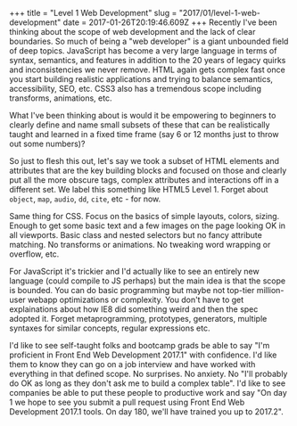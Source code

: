 +++
title = "Level 1 Web Development"
slug = "2017/01/level-1-web-development"
date = 2017-01-26T20:19:46.609Z
+++
Recently I've been thinking about the scope of web development and the lack of clear boundaries. So much of being a "web developer" is a giant unbounded field of deep topics. JavaScript has become a very large language in terms of syntax, semantics, and features in addition to the 20 years of legacy quirks and inconsistencies we never remove. HTML again gets complex fast once you start building realistic applications and trying to balance semantics, accessibility, SEO, etc. CSS3 also has a tremendous scope including transforms, animations, etc.

What I've been thinking about is would it be empowering to beginners to clearly define and name small subsets of these that can be realistically taught and learned in a fixed time frame (say 6 or 12 months just to throw out some numbers)?

So just to flesh this out, let's say we took a subset of HTML elements and attributes that are the key building blocks and focused on those and clearly put all the more obscure tags, complex attributes and interactions off in a different set. We label this something like HTML5 Level 1. Forget about `object`, `map`, `audio`, `dd`, `cite`, etc - for now.

Same thing for CSS. Focus on the basics of simple layouts, colors, sizing. Enough to get some basic text and a few images on the page looking OK in all viewports. Basic class and nested selectors but no fancy attribute matching. No transforms or animations. No tweaking word wrapping or overflow, etc.

For JavaScript it's trickier and I'd actually like to see an entirely new language (could compile to JS perhaps) but the main idea is that the scope is bounded. You can do basic programming but maybe not top-tier million-user webapp optimizations or complexity. You don't have to get explainations about how IE8 did something weird and then the spec adopted it. Forget metaprogramming, prototypes, generators, multiple syntaxes for similar concepts, regular expressions etc.

I'd like to see self-taught folks and bootcamp grads be able to say "I'm proficient in Front End Web Development 2017.1" with confidence. I'd like them to know they can go on a job interview and have worked with everything in that defined scope. No surprises. No anxiety. No "I'll probably do OK as long as they don't ask me to build a complex table". I'd like to see companies be able to put these people to productive work and say "On day 1 we hope to see you submit a pull request using Front End Web Development 2017.1 tools. On day 180, we'll have trained you up to 2017.2".
